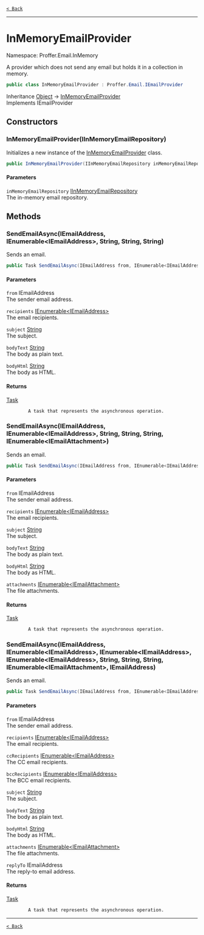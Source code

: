 [`< Back`](./)

---

# InMemoryEmailProvider

Namespace: Proffer.Email.InMemory

A provider which does not send any email but holds it in a collection in memory.

```csharp
public class InMemoryEmailProvider : Proffer.Email.IEmailProvider
```

Inheritance [Object](https://docs.microsoft.com/en-us/dotnet/api/system.object) → [InMemoryEmailProvider](./proffer.email.inmemory.inmemoryemailprovider)<br>
Implements IEmailProvider

## Constructors

### **InMemoryEmailProvider(IInMemoryEmailRepository)**

Initializes a new instance of the [InMemoryEmailProvider](./proffer.email.inmemory.inmemoryemailprovider) class.

```csharp
public InMemoryEmailProvider(IInMemoryEmailRepository inMemoryEmailRepository)
```

#### Parameters

`inMemoryEmailRepository` [IInMemoryEmailRepository](./proffer.email.inmemory.iinmemoryemailrepository)<br>
The in-memory email repository.

## Methods

### **SendEmailAsync(IEmailAddress, IEnumerable&lt;IEmailAddress&gt;, String, String, String)**

Sends an email.

```csharp
public Task SendEmailAsync(IEmailAddress from, IEnumerable<IEmailAddress> recipients, string subject, string bodyText, string bodyHtml)
```

#### Parameters

`from` IEmailAddress<br>
The sender email address.

`recipients` [IEnumerable&lt;IEmailAddress&gt;](https://docs.microsoft.com/en-us/dotnet/api/system.collections.generic.ienumerable-1)<br>
The email recipients.

`subject` [String](https://docs.microsoft.com/en-us/dotnet/api/system.string)<br>
The subject.

`bodyText` [String](https://docs.microsoft.com/en-us/dotnet/api/system.string)<br>
The body as plain text.

`bodyHtml` [String](https://docs.microsoft.com/en-us/dotnet/api/system.string)<br>
The body as HTML.

#### Returns

[Task](https://docs.microsoft.com/en-us/dotnet/api/system.threading.tasks.task)<br>

            A task that represents the asynchronous operation.

### **SendEmailAsync(IEmailAddress, IEnumerable&lt;IEmailAddress&gt;, String, String, String, IEnumerable&lt;IEmailAttachment&gt;)**

Sends an email.

```csharp
public Task SendEmailAsync(IEmailAddress from, IEnumerable<IEmailAddress> recipients, string subject, string bodyText, string bodyHtml, IEnumerable<IEmailAttachment> attachments)
```

#### Parameters

`from` IEmailAddress<br>
The sender email address.

`recipients` [IEnumerable&lt;IEmailAddress&gt;](https://docs.microsoft.com/en-us/dotnet/api/system.collections.generic.ienumerable-1)<br>
The email recipients.

`subject` [String](https://docs.microsoft.com/en-us/dotnet/api/system.string)<br>
The subject.

`bodyText` [String](https://docs.microsoft.com/en-us/dotnet/api/system.string)<br>
The body as plain text.

`bodyHtml` [String](https://docs.microsoft.com/en-us/dotnet/api/system.string)<br>
The body as HTML.

`attachments` [IEnumerable&lt;IEmailAttachment&gt;](https://docs.microsoft.com/en-us/dotnet/api/system.collections.generic.ienumerable-1)<br>
The file attachments.

#### Returns

[Task](https://docs.microsoft.com/en-us/dotnet/api/system.threading.tasks.task)<br>

            A task that represents the asynchronous operation.

### **SendEmailAsync(IEmailAddress, IEnumerable&lt;IEmailAddress&gt;, IEnumerable&lt;IEmailAddress&gt;, IEnumerable&lt;IEmailAddress&gt;, String, String, String, IEnumerable&lt;IEmailAttachment&gt;, IEmailAddress)**

Sends an email.

```csharp
public Task SendEmailAsync(IEmailAddress from, IEnumerable<IEmailAddress> recipients, IEnumerable<IEmailAddress> ccRecipients, IEnumerable<IEmailAddress> bccRecipients, string subject, string bodyText, string bodyHtml, IEnumerable<IEmailAttachment> attachments, IEmailAddress replyTo)
```

#### Parameters

`from` IEmailAddress<br>
The sender email address.

`recipients` [IEnumerable&lt;IEmailAddress&gt;](https://docs.microsoft.com/en-us/dotnet/api/system.collections.generic.ienumerable-1)<br>
The email recipients.

`ccRecipients` [IEnumerable&lt;IEmailAddress&gt;](https://docs.microsoft.com/en-us/dotnet/api/system.collections.generic.ienumerable-1)<br>
The CC email recipients.

`bccRecipients` [IEnumerable&lt;IEmailAddress&gt;](https://docs.microsoft.com/en-us/dotnet/api/system.collections.generic.ienumerable-1)<br>
The BCC email recipients.

`subject` [String](https://docs.microsoft.com/en-us/dotnet/api/system.string)<br>
The subject.

`bodyText` [String](https://docs.microsoft.com/en-us/dotnet/api/system.string)<br>
The body as plain text.

`bodyHtml` [String](https://docs.microsoft.com/en-us/dotnet/api/system.string)<br>
The body as HTML.

`attachments` [IEnumerable&lt;IEmailAttachment&gt;](https://docs.microsoft.com/en-us/dotnet/api/system.collections.generic.ienumerable-1)<br>
The file attachments.

`replyTo` IEmailAddress<br>
The reply-to email address.

#### Returns

[Task](https://docs.microsoft.com/en-us/dotnet/api/system.threading.tasks.task)<br>

            A task that represents the asynchronous operation.

---

[`< Back`](./)
